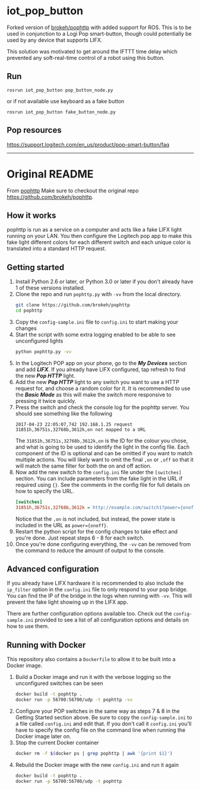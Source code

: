 # iot_pop_button

Forked version of [brokeh/pophttp](https://github.com/brokeh/pophttp) with added
support for ROS. This is to be used in conjunction to a Logi Pop smart-button,
though could potentially be used by any device that supports LIFX.

This solution was motivated to get around the IFTTT time delay which prevented
any soft-real-time control of a robot using this button.

## Run

```
rosrun iot_pop_button pop_button_node.py
```

or if not available use keyboard as a fake button

```
rosrun iot_pop_button fake_button_node.py
```

## Pop resources
https://support.logitech.com/en_us/product/pop-smart-button/faq

--------------------------------------------------------------------------------
# Original README 
From [pophttp](https://github.com/brokeh/pophttp)
Make sure to checkout the original repo https://github.com/brokeh/pophttp.

## How it works
pophttp is run as a service on a computer and acts like a fake LIFX light running on your LAN. You then configure the Logitech pop app to make this fake light different colors for each different switch and each unique color is translated into a standard HTTP request.

## Getting started
1. Install Python 2.6 or later, or Python 3.0 or later if you don't already have 1 of these versions installed.
2. Clone the repo and run `pophttp.py` with `-vv` from the local directory.
    ```bash
    git clone https://github.com/brokeh/pophttp
    cd pophttp
    ```
3. Copy the `config-sample.ini` file to `config.ini` to start making your changes
4. Start the script with some extra logging enabled to be able to see unconfigured lights
    ```bash
    python pophttp.py -vv
    ```
5. In the Logitech POP app on your phone, go to the _**My Devices**_ section and add _**LIFX**_. If you already have LIFX configured, tap refresh to find the new _**Pop HTTP**_ light.
6. Add the new _**Pop HTTP**_ light to any switch you want to use a HTTP request for, and choose a random color for it. It is recommended to use the _**Basic Mode**_ as this will make the switch more responsive to pressing it twice quickly.
7. Press the switch and check the console log for the pophttp server. You should see something like the following
    ```
    2017-04-23 22:05:07,742 192.168.1.25 request 31851h,36751s,32768b,3612k,on not mapped to a URL
    ```
    The `31851h,36751s,32768b,3612k,on` is the ID for the colour you chose, and what is going to be used to identify the light in the config file. Each component of the ID is optional and can be omitted if you want to match multiple actions. You will likely want to omit the final `,on` or `,off` so that it will match the same filter for both the on and off action.
8. Now add the new switch to the `config.ini` file under the `[switches]` section. You can include parameters from the fake light in the URL if required using `{}`. See the comments in the config file for full details on how to specify the URL.
    ```ini
    [switches]
    31851h,36751s,32768b,3612k = http://example.com/switch1?power={onoff}
    ```
    Notice that the `,on` is not included, but instead, the power state is included in the URL as `power={onoff}`.
9. Restart the python script for the config changes to take effect and you're done. Just repeat steps 6 - 8 for each switch.
10. Once you're done configuring everything, the `-vv` can be removed from the command to reduce the amount of output to the console.

## Advanced configuration
If you already have LIFX hardware it is recommended to also include the `ip_filter` option in the `config.ini` file to only respond to your pop bridge. You can find the IP of the bridge in the logs when running with `-vv`. This will prevent the fake light showing up in the LIFX app.

There are further configuration options available too. Check out the `config-sample.ini` provided to see a list of all configuration options and details on how to use them.

## Running with Docker
This repository also contains a `Dockerfile` to allow it to be built into a Docker image.
1. Build a Docker image and run it with the verbose logging so the unconfigured switches can be seen
    ```bash
    docker build -t pophttp .
    docker run -p 56700:56700/udp -t pophttp -vv
    ```
2. Configure your POP switches in the same way as steps 7 & 8 in the Getting Started section above. Be sure to copy the `config-sample.ini` to a file called `config.ini` and edit that. If you don't call it `config.ini` you'll have to specify the config file on the command line when running the Docker image later on.
3. Stop the current Docker container
    ```bash
    docker rm -f $(docker ps | grep pophttp | awk '{print $1}')
    ```
4. Rebuild the Docker image with the new `config.ini` and run it again
    ```bash
    docker build -t pophttp .
    docker run -p 56700:56700/udp -t pophttp
    ```
